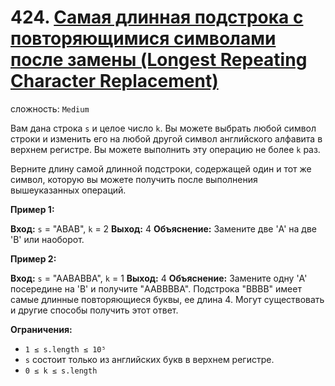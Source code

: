 # 424. [Самая длинная подстрока с повторяющимися символами после замены (Longest Repeating Character Replacement)](https://leetcode.com/problems/longest-substring-without-repeating-characters/description/)

сложность: `Medium`

Вам дана строка `s` и целое число `k`. Вы можете выбрать любой символ строки и изменить его на любой другой символ английского алфавита в верхнем регистре. Вы можете выполнить эту операцию не более `k` раз.

Верните длину самой длинной подстроки, содержащей один и тот же символ, которую вы можете получить после выполнения вышеуказанных операций.

**Пример 1:**

**Вход:** `s` = "ABAB", `k` = 2
**Выход:** 4
**Объяснение:** Замените две 'A' на две 'B' или наоборот.

**Пример 2:**

**Вход:** `s` = "AABABBA", `k` = 1
**Выход:** 4
**Объяснение:** Замените одну 'A' посередине на 'B' и получите "AABBBBA". Подстрока "BBBB" имеет самые длинные повторяющиеся буквы, ее длина 4. Могут существовать и другие способы получить этот ответ.

**Ограничения:**

*   `1 ≤ s.length ≤ 10⁵`
*   `s` состоит только из английских букв в верхнем регистре.
*   `0 ≤ k ≤ s.length`